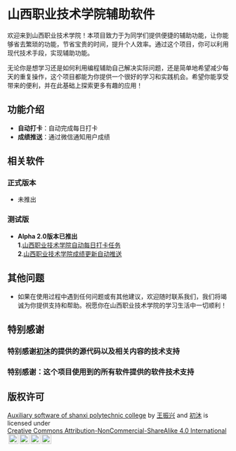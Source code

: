 # 山西职业技术学院辅助软件

欢迎来到山西职业技术学院！本项目致力于为同学们提供便捷的辅助功能，让你能够省去繁琐的功能，节省宝贵的时间，提升个人效率。通过这个项目，你可以利用现代技术手段，实现辅助功能。

无论你是想学习还是如何利用编程辅助自己解决实际问题，还是简单地希望减少每天的重复操作，这个项目都能为你提供一个很好的学习和实践机会。希望你能享受带来的便利，并在此基础上探索更多有趣的应用！

## 功能介绍

- **自动打卡**：自动完成每日打卡
- **成绩推送**：通过微信通知用户成绩

## 相关软件
  ### 正式版本
  - 未推出
  ### 测试版
  - **Alpha 2.0版本已推出**<br>
    **1**.<a href="https://github.com/wangzhenxing4/AutoDailyAttendance">山西职业技术学院自动每日打卡任务</a><br>
    **2**.<a href="https://github.com/wangzhenxing4/ScoreUpdateReminder">山西职业技术学院成绩更新自动推送</a>

    
## 其他问题
  - 如果在使用过程中遇到任何问题或有其他建议，欢迎随时联系我们，我们将竭诚为你提供支持和帮助。祝愿你在山西职业技术学院的学习生活中一切顺利！


## 特别感谢
  ### 特别感谢<a href="https://github.com/deijing">初沐</a>的提供的源代码以及相关内容的技术支持
  ### 特别感谢：这个项目使用到的所有软件提供的软件技术支持
## 版权许可
<p xmlns:cc="http://creativecommons.org/ns#" xmlns:dct="http://purl.org/dc/terms/"><a property="dct:title" rel="cc:attributionURL" href="https://github.com/wangzhenxing4/Auxiliary-software-of-shanxi-polytechnic-college">Auxiliary software of shanxi polytechnic college</a> by <a rel="cc:attributionURL dct:creator" property="cc:attributionName" href="http://wangzhenxing4.github.io">王振兴</a> and <a rel="cc:attributionURL dct:creator" property="cc:attributionName" href="https://github.com/deijing">初沐</a> is licensed under <a href="https://creativecommons.org/licenses/by-nc-sa/4.0/?ref=chooser-v1" target="_blank" rel="license noopener noreferrer" style="display:inline-block;">Creative Commons Attribution-NonCommercial-ShareAlike 4.0 International<img style="height:22px!important;margin-left:3px;vertical-align:text-bottom;" src="https://mirrors.creativecommons.org/presskit/icons/cc.svg?ref=chooser-v1" alt=""><img style="height:22px!important;margin-left:3px;vertical-align:text-bottom;" src="https://mirrors.creativecommons.org/presskit/icons/by.svg?ref=chooser-v1" alt=""><img style="height:22px!important;margin-left:3px;vertical-align:text-bottom;" src="https://mirrors.creativecommons.org/presskit/icons/nc.svg?ref=chooser-v1" alt=""><img style="height:22px!important;margin-left:3px;vertical-align:text-bottom;" src="https://mirrors.creativecommons.org/presskit/icons/sa.svg?ref=chooser-v1" alt=""></a></p>
